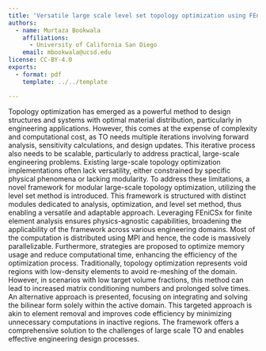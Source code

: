```yaml
---
title: 'Versatile large scale level set topology optimization using FEniCSx'
authors:
  - name: Murtaza Bookwala
    affiliations:
      - University of California San Diego
    email: mbookwala@ucsd.edu
license: CC-BY-4.0
exports:
  - format: pdf
    template: ../../template

---
```


Topology optimization has emerged as a powerful method to design structures and systems with optimal material distribution, particularly in engineering applications. However, this comes at the expense of complexity and computational cost, as TO needs multiple iterations involving forward analysis, sensitivity calculations, and design updates. This iterative process also needs to be scalable, particularly to address practical, large-scale engineering problems. Existing large-scale topology optimization implementations often lack versatility, either constrained by specific physical phenomena or lacking modularity. To address these limitations, a novel framework for modular large-scale topology optimization, utilizing the level set method is introduced. This framework is structured with distinct modules dedicated to analysis, optimization, and level set method, thus enabling a versatile and adaptable approach. Leveraging FEniCSx for finite element analysis ensures physics-agnostic capabilities, broadening the applicability of the framework across various engineering domains. Most of the computation is distributed using MPI and hence, the code is massively parallelizable. Furthermore, strategies are proposed to optimize memory usage and reduce computational time, enhancing the efficiency of the optimization process.
Traditionally, topology optimization represents void regions with low-density elements to avoid re-meshing of the domain. However, in scenarios with low target volume fractions, this method can lead to increased matrix conditioning numbers and prolonged solve times. An alternative approach is presented, focusing on integrating and solving the bilinear form solely within the active domain. This targeted approach is akin to element removal and improves code efficiency by minimizing unnecessary computations in inactive regions. The framework offers a comprehensive solution to the challenges of large scale TO and enables effective engineering design processes.

